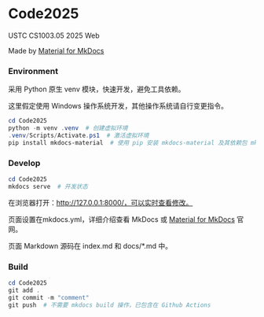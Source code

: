 # Code2025

USTC CS1003.05 2025 Web



Made by [Material for MkDocs](https://squidfunk.github.io/mkdocs-material/)



### Environment

采用 Python 原生 venv 模块，快速开发，避免工具依赖。

这里假定使用 Windows 操作系统开发，其他操作系统请自行变更指令。

```powershell
cd Code2025
python -m venv .venv  # 创建虚拟环境
.venv/Scripts/Activate.ps1  # 激活虚拟环境
pip install mkdocs-material  # 使用 pip 安装 mkdocs-material 及其依赖包 mkdocs 等
```



### Develop

```powershell
cd Code2025
mkdocs serve  # 开发状态
```

在浏览器打开：http://127.0.0.1:8000/，可以实时查看修改。



页面设置在mkdocs.yml，详细介绍查看 MkDocs 或 [Material for MkDocs](https://squidfunk.github.io/mkdocs-material/) 官网。

页面 Markdown 源码在 index.md 和 docs/*.md 中。



### Build

```powershell
cd Code2025
git add .
git commit -m "comment"
git push  # 不需要 mkdocs build 操作，已包含在 Github Actions
```

